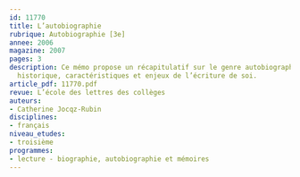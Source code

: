 ```yaml
---
id: 11770
title: L’autobiographie
rubrique: Autobiographie [3e]
annee: 2006
magazine: 2007
pages: 3
description: Ce mémo propose un récapitulatif sur le genre autobiographique : définition,
  historique, caractéristiques et enjeux de l’écriture de soi.
article_pdf: 11770.pdf
revue: L’école des lettres des collèges
auteurs:
- Catherine Jocqz-Rubin
disciplines:
- français
niveau_etudes:
- troisième
programmes:
- lecture - biographie, autobiographie et mémoires
---
```

